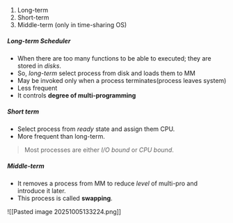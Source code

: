1. Long-term 
2. Short-term
3. Middle-term (only in time-sharing OS)

##### Long-term Scheduler
- When there are too many functions to be able to executed; they are stored in *disks*.
- So, *long-term* select process from disk and loads them to MM 
- May be invoked only when a process terminates(process leaves system)
- Less frequent
- It controls **degree of multi-programming**

##### Short term 
- Select  process from *ready* state and assign them CPU.
- More frequent than long-term.

> Most processes are either *I/O bound* or *CPU bound*.

##### Middle-term
- It removes a process from MM to reduce *level* of multi-pro and introduce it later.
- This process is called **swapping**.

![[Pasted image 20251005133224.png]]